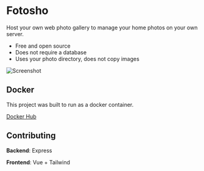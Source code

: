 # Fotosho

Host your own web photo gallery to manage your home photos on your own server.

* Free and open source
* Does not require a database
* Uses your photo directory, does not copy images

<img alt="Screenshot" src="https://github.com/mcoop320/fotosho/raw/master/static/Screenshot1.png" />

## Docker

This project was built to run as a docker container.

[Docker Hub](https://hub.docker.com/r/mcoop320/fotosho/)


## Contributing

**Backend**: Express

**Frontend**: Vue + Tailwind